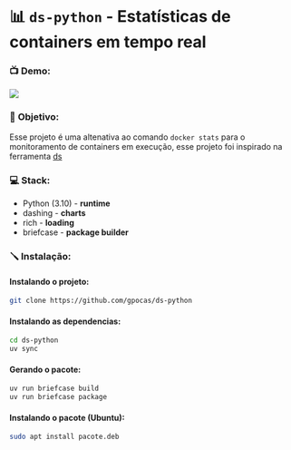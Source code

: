 # 📊 `ds-python` - Estatísticas de containers em tempo real


### 📺 __Demo:__
![](assets/clip.gif)

### 📝 __Objetivo:__
Esse projeto é uma altenativa ao comando `docker stats` para o monitoramento de containers em execução, esse projeto foi inspirado na ferramenta [ds](https://github.com/rafaelrcamargo/ds)


### 💻 __Stack:__
- Python (3.10) - __runtime__
- dashing - __charts__
- rich - __loading__
- briefcase - __package builder__

### 🪛 __Instalação:__

#### Instalando o projeto:
```bash
git clone https://github.com/gpocas/ds-python
```

#### Instalando as dependencias:
```bash
cd ds-python
uv sync
```
#### Gerando o pacote:
```bash
uv run briefcase build
uv run briefcase package
```
#### Instalando o pacote (Ubuntu):
```bash
sudo apt install pacote.deb
```


